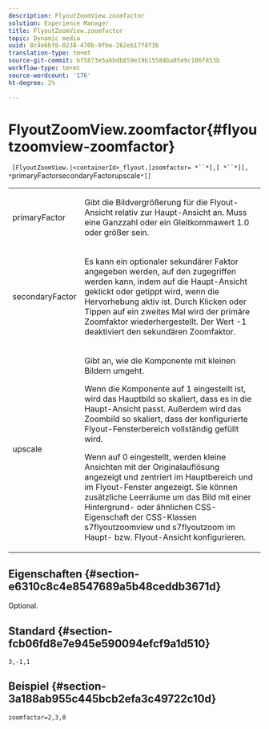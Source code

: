 ```yaml
---
description: FlyoutZoomView.zoomfactor
solution: Experience Manager
title: FlyoutZoomView.zoomfactor
topic: Dynamic media
uuid: 8c4e6bf8-0238-470b-9fbe-262eb17f8f3b
translation-type: tm+mt
source-git-commit: bf5873e5a6bdb859e19b15584ba85e9c106f853b
workflow-type: tm+mt
source-wordcount: '176'
ht-degree: 2%

---
```



# FlyoutZoomView.zoomfactor{#flyoutzoomview-zoomfactor}

` [FlyoutZoomView.|<containerId>_flyout.]zoomfactor= *``*[,[ *``*][, *`primaryFactorsecondaryFactorupscale`*]]`

<table id="table_9B98C97485DD4DEB8A6ECBCE8DF6B886"> 
 <tbody> 
  <tr> 
   <td colname="col1"> <p> <span class="codeph"> <span class="varname"> primaryFactor</span> </span> </p> </td> 
   <td colname="col2"> <p> Gibt die Bildvergrößerung für die Flyout-Ansicht relativ zur Haupt-Ansicht an. Muss eine Ganzzahl oder ein Gleitkommawert <span class="codeph"> 1.0</span> oder größer sein. </p> </td> 
  </tr> 
  <tr> 
   <td colname="col1"> <p> <span class="codeph"> <span class="varname"> secondaryFactor</span> </span> </p> </td> 
   <td colname="col2"> <p> Es kann ein optionaler sekundärer Faktor angegeben werden, auf den zugegriffen werden kann, indem auf die Haupt-Ansicht geklickt oder getippt wird, wenn die Hervorhebung aktiv ist. Durch Klicken oder Tippen auf ein zweites Mal wird der primäre Zoomfaktor wiederhergestellt. Der Wert <span class="codeph"> -1</span> deaktiviert den sekundären Zoomfaktor. </p> </td> 
  </tr> 
  <tr> 
   <td colname="col1"> <p><span class="codeph"><span class="varname"> upscale</span></span> </p> </td> 
   <td colname="col2"> <p>Gibt an, wie die Komponente mit kleinen Bildern umgeht. </p> <p>Wenn die Komponente auf <span class="codeph"> 1</span> eingestellt ist, wird das Hauptbild so skaliert, dass es in die Haupt-Ansicht passt. Außerdem wird das Zoombild so skaliert, dass der konfigurierte Flyout-Fensterbereich vollständig gefüllt wird. </p> <p>Wenn auf <span class="codeph"> 0</span> eingestellt, werden kleine Ansichten mit der Originalauflösung angezeigt und zentriert im Hauptbereich und im Flyout-Fenster angezeigt. Sie können zusätzliche Leerräume um das Bild mit einer Hintergrund- oder ähnlichen CSS-Eigenschaft der CSS-Klassen <span class="codeph"> s7flyoutzoomview</span> und <span class="codeph"> s7flyoutzoom</span> im Haupt- bzw. Flyout-Ansicht konfigurieren. </p> </td> 
  </tr> 
 </tbody> 
</table>

## Eigenschaften {#section-e6310c8c4e8547689a5b48ceddb3671d}

Optional.

## Standard {#section-fcb06fd8e7e945e590094efcf9a1d510}

`3,-1,1`

## Beispiel {#section-3a188ab955c445bcb2efa3c49722c10d}

`zoomfactor=2,3,0`
